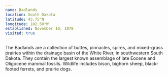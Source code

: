 ```yaml
---
name: Badlands
location: South Dakota
latitude: 43.75°N
longitude: 102.50°W
established: November 10, 1978
visited: true
---
```


The Badlands are a collection of buttes, pinnacles, spires, and mixed-grass prairies within the drainage basin of the White River, in southwestern South Dakota. They contain the largest known assemblage of late Eocene and Oligocene mammal fossils. Wildlife includes bison, bighorn sheep, black-footed ferrets, and prairie dogs.
